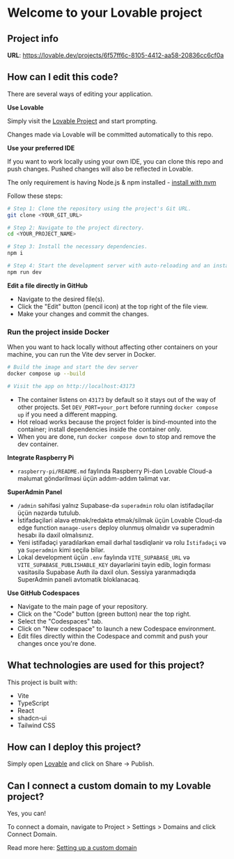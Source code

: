# Welcome to your Lovable project

## Project info

**URL**: https://lovable.dev/projects/6f57ff6c-8105-4412-aa58-20836cc6cf0a

## How can I edit this code?

There are several ways of editing your application.

**Use Lovable**

Simply visit the [Lovable Project](https://lovable.dev/projects/6f57ff6c-8105-4412-aa58-20836cc6cf0a) and start prompting.

Changes made via Lovable will be committed automatically to this repo.

**Use your preferred IDE**

If you want to work locally using your own IDE, you can clone this repo and push changes. Pushed changes will also be reflected in Lovable.

The only requirement is having Node.js & npm installed - [install with nvm](https://github.com/nvm-sh/nvm#installing-and-updating)

Follow these steps:

```sh
# Step 1: Clone the repository using the project's Git URL.
git clone <YOUR_GIT_URL>

# Step 2: Navigate to the project directory.
cd <YOUR_PROJECT_NAME>

# Step 3: Install the necessary dependencies.
npm i

# Step 4: Start the development server with auto-reloading and an instant preview.
npm run dev
```

**Edit a file directly in GitHub**

- Navigate to the desired file(s).
- Click the "Edit" button (pencil icon) at the top right of the file view.
- Make your changes and commit the changes.

### Run the project inside Docker

When you want to hack locally without affecting other containers on your machine, you can run the Vite dev server in Docker.

```sh
# Build the image and start the dev server
docker compose up --build

# Visit the app on http://localhost:43173
```

- The container listens on `43173` by default so it stays out of the way of other projects. Set `DEV_PORT=your_port` before running `docker compose up` if you need a different mapping.
- Hot reload works because the project folder is bind-mounted into the container; install dependencies inside the container only.
- When you are done, run `docker compose down` to stop and remove the dev container.

**Integrate Raspberry Pi**

- `raspberry-pi/README.md` faylında Raspberry Pi-dən Lovable Cloud-a məlumat göndərilməsi üçün addım-addım təlimat var.

**SuperAdmin Panel**

- `/admin` səhifəsi yalnız Supabase-də `superadmin` rolu olan istifadəçilər üçün nəzərdə tutulub.
- İstifadəçiləri əlavə etmək/redaktə etmək/silmək üçün Lovable Cloud-da edge function `manage-users` deploy olunmuş olmalıdır və superadmin hesabı ilə daxil olmalısınız.
- Yeni istifadəçi yaradılarkən email dərhal təsdiqlənir və rolu `İstifadəçi` və ya `Superadmin` kimi seçilə bilər.
- Lokal development üçün `.env` faylında `VITE_SUPABASE_URL` və `VITE_SUPABASE_PUBLISHABLE_KEY` dəyərlərini təyin edib, login forması vasitəsilə Supabase Auth ilə daxil olun. Sessiya yaranmadıqda SuperAdmin paneli avtomatik bloklanacaq.

**Use GitHub Codespaces**

- Navigate to the main page of your repository.
- Click on the "Code" button (green button) near the top right.
- Select the "Codespaces" tab.
- Click on "New codespace" to launch a new Codespace environment.
- Edit files directly within the Codespace and commit and push your changes once you're done.

## What technologies are used for this project?

This project is built with:

- Vite
- TypeScript
- React
- shadcn-ui
- Tailwind CSS

## How can I deploy this project?

Simply open [Lovable](https://lovable.dev/projects/6f57ff6c-8105-4412-aa58-20836cc6cf0a) and click on Share -> Publish.

## Can I connect a custom domain to my Lovable project?

Yes, you can!

To connect a domain, navigate to Project > Settings > Domains and click Connect Domain.

Read more here: [Setting up a custom domain](https://docs.lovable.dev/features/custom-domain#custom-domain)
